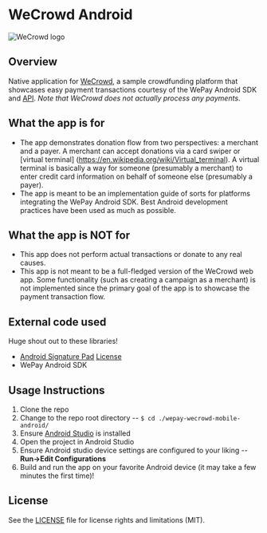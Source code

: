 # WeCrowd Android

![WeCrowd logo](http://wecrowd.wepay.com/assets/wecrowd-35e0bdd2be0a74e932a5af64576afa02.png "WeCrowd")

## Overview
Native application for [WeCrowd](http://wecrowd.wepay.com/), a sample crowdfunding platform that showcases easy payment transactions courtesy of the WePay Android SDK and [API](https://www.wepay.com/developer/). *Note that WeCrowd does not actually process any payments*.

## What the app is for
* The app demonstrates donation flow from two perspectives: a merchant and a payer. A merchant can accept donations via a card swiper or [virtual terminal] (https://en.wikipedia.org/wiki/Virtual_terminal). A virtual terminal is basically a way for someone (presumably a merchant) to enter credit card information on behalf of someone else (presumably a payer).
* The app is meant to be an implementation guide of sorts for platforms integrating the WePay Android SDK. Best Android development practices have been used as much as possible.

## What the app is NOT for
* This app does not perform actual transactions or donate to any real causes.
* This app is not meant to be a full-fledged version of the WeCrowd web app. Some functionality (such as creating a campaign as a merchant) is not implemented since the primary goal of the app is to showcase the payment transaction flow.

## External code used
Huge shout out to these libraries!
* [Android Signature Pad](https://github.com/gcacace/android-signaturepad) [License](http://www.apache.org/licenses/LICENSE-2.0.txt)
* WePay Android SDK

## Usage Instructions
1. Clone the repo
2. Change to the repo root directory --  `$ cd ./wepay-wecrowd-mobile-android/`
4. Ensure [Android Studio](https://developer.android.com/sdk/index.html) is installed
5. Open the project in Android Studio
6. Ensure Android studio device settings are configured to your liking -- **Run->Edit Configurations**
7. Build and run the app on your favorite Android device (it may take a few minutes the first time)!

## License
See the [LICENSE](LICENSE) file for license rights and limitations (MIT).
